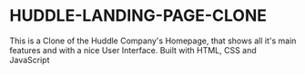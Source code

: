 # HUDDLE-LANDING-PAGE-CLONE
This is a Clone of the Huddle Company's Homepage, that shows all it's main features and with a nice User Interface. Built with HTML, CSS and JavaScript
